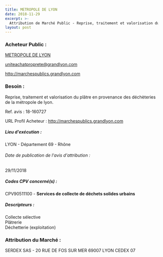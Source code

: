 ```yaml
---
title: METROPOLE DE LYON
date: 2018-11-29
excerpt: >-
  Attribution de Marché Public - Reprise, traitement et valorisation du plâtre en provenance des déchèteries de la métropole de lyon.
layout: post
---
```


### Acheteur Public : 
<a href="/acheteur-32/siren-200046977"> METROPOLE DE LYON</a><br/>



uniteachatproprete@grandlyon.com


http://marchespublics.grandlyon.com
### Besoin :

Reprise, traitement et valorisation du plâtre en provenance des déchèteries de la métropole de lyon.

Ref. avis : 18-160727

URL Profil Acheteur : http://marchespublics.grandlyon.com

##### Lieu d'exécution :

LYON - Département 69 - Rhône

###### Date de publication de l'avis d'attribution : 
29/11/2018

##### Codes CPV concerné(s) :
CPV90511100 - **Services de collecte de déchets solides urbains** <br/>

##### Descripteurs :
Collecte sélective <br/>
Plâtrerie <br/>
Déchetterie (exploitation) <br/>

### Attribution du Marché :
SERDEX SAS - 20 RUE DE FOS SUR MER 69007 LYON CEDEX 07 <br/>
